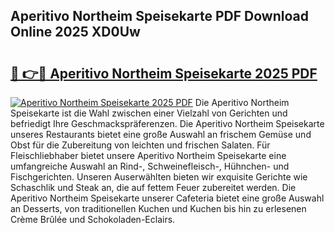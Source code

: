 ## Aperitivo Northeim Speisekarte PDF Download Online 2025 XD0Uw

# <h2><a href="http://gc9hxw.nevu.top/?p=Aperitivo+Northeim+Speisekarte">🔗 👉🔴 Aperitivo Northeim Speisekarte 2025 PDF</a></h2>

[![Aperitivo Northeim Speisekarte 2025 PDF](https://i.imgur.com/dBaPXMq.png)](http://gc9hxw.nevu.top/?p=Aperitivo+Northeim+Speisekarte)
Die Aperitivo Northeim Speisekarte ist die Wahl zwischen einer Vielzahl von Gerichten und befriedigt Ihre Geschmackspräferenzen. Die Aperitivo Northeim Speisekarte unseres Restaurants bietet eine große Auswahl an frischem Gemüse und Obst für die Zubereitung von leichten und frischen Salaten. Für Fleischliebhaber bietet unsere Aperitivo Northeim Speisekarte eine umfangreiche Auswahl an Rind-, Schweinefleisch-, Hühnchen- und Fischgerichten. Unseren Auserwählten bieten wir exquisite Gerichte wie Schaschlik und Steak an, die auf fettem Feuer zubereitet werden. Die Aperitivo Northeim Speisekarte unserer Cafeteria bietet eine große Auswahl an Desserts, von traditionellen Kuchen und Kuchen bis hin zu erlesenen Crème Brûlée und Schokoladen-Eclairs.
